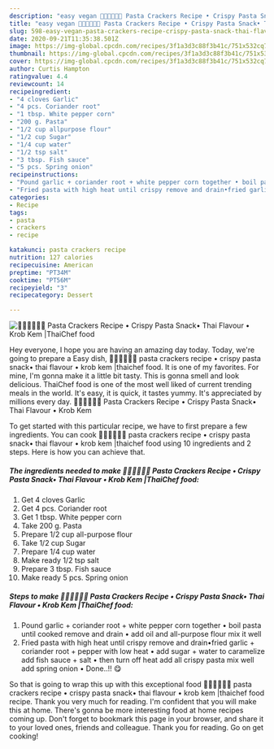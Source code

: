 ```yaml
---
description: "easy vegan 🧑🏽‍🍳🧑🏼‍🍳 Pasta Crackers Recipe • Crispy Pasta Snack• Thai Flavour • Krob Kem  | how long to bake 🧑🏽‍🍳🧑🏼‍🍳 Pasta Crackers Recipe • Crispy Pasta Snack• Thai Flavour • Krob Kem "
title: "easy vegan 🧑🏽‍🍳🧑🏼‍🍳 Pasta Crackers Recipe • Crispy Pasta Snack• Thai Flavour • Krob Kem  | how long to bake 🧑🏽‍🍳🧑🏼‍🍳 Pasta Crackers Recipe • Crispy Pasta Snack• Thai Flavour • Krob Kem "
slug: 598-easy-vegan-pasta-crackers-recipe-crispy-pasta-snack-thai-flavour-krob-kem-how-long-to-bake-pasta-crackers-recipe-crispy-pasta-snack-thai-flavour-krob-kem
date: 2020-09-21T11:35:38.501Z
image: https://img-global.cpcdn.com/recipes/3f1a3d3c88f3b41c/751x532cq70/🧑🏽🍳🧑🏼🍳-pasta-crackers-recipe-•-crispy-pasta-snack•-thai-flavour-•-krob-kem-thaichef-food-recipe-main-photo.jpg
thumbnail: https://img-global.cpcdn.com/recipes/3f1a3d3c88f3b41c/751x532cq70/🧑🏽🍳🧑🏼🍳-pasta-crackers-recipe-•-crispy-pasta-snack•-thai-flavour-•-krob-kem-thaichef-food-recipe-main-photo.jpg
cover: https://img-global.cpcdn.com/recipes/3f1a3d3c88f3b41c/751x532cq70/🧑🏽🍳🧑🏼🍳-pasta-crackers-recipe-•-crispy-pasta-snack•-thai-flavour-•-krob-kem-thaichef-food-recipe-main-photo.jpg
author: Curtis Hampton
ratingvalue: 4.4
reviewcount: 14
recipeingredient:
- "4 cloves Garlic"
- "4 pcs. Coriander root"
- "1 tbsp. White pepper corn"
- "200 g. Pasta"
- "1/2 cup allpurpose flour"
- "1/2 cup Sugar"
- "1/4 cup water"
- "1/2 tsp salt"
- "3 tbsp. Fish sauce"
- "5 pcs. Spring onion"
recipeinstructions:
- "Pound garlic + coriander root + white pepper corn together • boil pasta until cooked remove and drain • add oil and all-purpose flour mix it well"
- "Fried pasta with high heat until crispy remove and drain•fried garlic + coriander root + pepper with low heat • add sugar + water to caramelize add fish sauce + salt • then turn off heat add all crispy pasta mix well add spring onion • Done..!! 😋"
categories:
- Recipe
tags:
- pasta
- crackers
- recipe

katakunci: pasta crackers recipe 
nutrition: 127 calories
recipecuisine: American
preptime: "PT34M"
cooktime: "PT56M"
recipeyield: "3"
recipecategory: Dessert

---
```



![🧑🏽‍🍳🧑🏼‍🍳 Pasta Crackers Recipe • Crispy Pasta Snack• Thai Flavour • Krob Kem |ThaiChef food](https://img-global.cpcdn.com/recipes/3f1a3d3c88f3b41c/751x532cq70/🧑🏽🍳🧑🏼🍳-pasta-crackers-recipe-•-crispy-pasta-snack•-thai-flavour-•-krob-kem-thaichef-food-recipe-main-photo.jpg)

Hey everyone, I hope you are having an amazing day today. Today, we're going to prepare a Easy dish, 🧑🏽‍🍳🧑🏼‍🍳 pasta crackers recipe • crispy pasta snack• thai flavour • krob kem |thaichef food. It is one of my favorites. For mine, I'm gonna make it a little bit tasty. This is gonna smell and look delicious.
ThaiChef food is one of the most well liked of current trending meals in the world. It's easy, it is quick, it tastes yummy. It's appreciated by millions every day. 🧑🏽‍🍳🧑🏼‍🍳 Pasta Crackers Recipe • Crispy Pasta Snack• Thai Flavour • Krob Kem 




To get started with this particular recipe, we have to first prepare a few ingredients. You can cook 🧑🏽‍🍳🧑🏼‍🍳 pasta crackers recipe • crispy pasta snack• thai flavour • krob kem |thaichef food using 10 ingredients and 2 steps. Here is how you can achieve that.

<!--inarticleads1-->

##### The ingredients needed to make 🧑🏽‍🍳🧑🏼‍🍳 Pasta Crackers Recipe • Crispy Pasta Snack• Thai Flavour • Krob Kem |ThaiChef food:

1. Get 4 cloves Garlic
1. Get 4 pcs. Coriander root
1. Get 1 tbsp. White pepper corn
1. Take 200 g. Pasta
1. Prepare 1/2 cup all-purpose flour
1. Take 1/2 cup Sugar
1. Prepare 1/4 cup water
1. Make ready 1/2 tsp salt
1. Prepare 3 tbsp. Fish sauce
1. Make ready 5 pcs. Spring onion




<!--inarticleads2-->

##### Steps to make 🧑🏽‍🍳🧑🏼‍🍳 Pasta Crackers Recipe • Crispy Pasta Snack• Thai Flavour • Krob Kem |ThaiChef food:

1. Pound garlic + coriander root + white pepper corn together • boil pasta until cooked remove and drain • add oil and all-purpose flour mix it well
1. Fried pasta with high heat until crispy remove and drain•fried garlic + coriander root + pepper with low heat • add sugar + water to caramelize add fish sauce + salt • then turn off heat add all crispy pasta mix well add spring onion • Done..!! 😋




So that is going to wrap this up with this exceptional food 🧑🏽‍🍳🧑🏼‍🍳 pasta crackers recipe • crispy pasta snack• thai flavour • krob kem |thaichef food recipe. Thank you very much for reading. I'm confident that you will make this at home. There's gonna be more interesting food at home recipes coming up. Don't forget to bookmark this page in your browser, and share it to your loved ones, friends and colleague. Thank you for reading. Go on get cooking!

